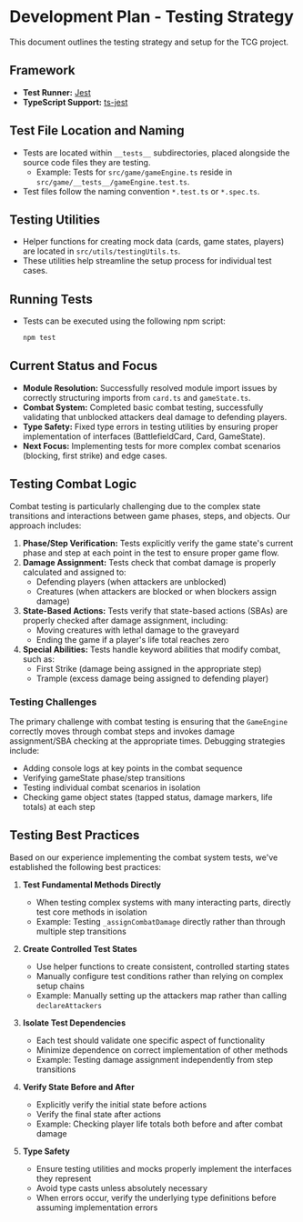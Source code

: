 # Development Plan - Testing Strategy

This document outlines the testing strategy and setup for the TCG project.

## Framework

- **Test Runner:** [Jest](https://jestjs.io/)
- **TypeScript Support:** [ts-jest](https://kulshekhar.github.io/ts-jest/)

## Test File Location and Naming

- Tests are located within `__tests__` subdirectories, placed alongside the source code files they are testing.
  - Example: Tests for `src/game/gameEngine.ts` reside in `src/game/__tests__/gameEngine.test.ts`.
- Test files follow the naming convention `*.test.ts` or `*.spec.ts`.

## Testing Utilities

- Helper functions for creating mock data (cards, game states, players) are located in `src/utils/testingUtils.ts`.
- These utilities help streamline the setup process for individual test cases.

## Running Tests

- Tests can be executed using the following npm script:
  ```bash
  npm test
  ```

## Current Status and Focus

- **Module Resolution:** Successfully resolved module import issues by correctly structuring imports from `card.ts` and `gameState.ts`.
- **Combat System:** Completed basic combat testing, successfully validating that unblocked attackers deal damage to defending players.
- **Type Safety:** Fixed type errors in testing utilities by ensuring proper implementation of interfaces (BattlefieldCard, Card, GameState).
- **Next Focus:** Implementing tests for more complex combat scenarios (blocking, first strike) and edge cases.

## Testing Combat Logic

Combat testing is particularly challenging due to the complex state transitions and interactions between game phases, steps, and objects. Our approach includes:

1. **Phase/Step Verification:** Tests explicitly verify the game state's current phase and step at each point in the test to ensure proper game flow.
2. **Damage Assignment:** Tests check that combat damage is properly calculated and assigned to:
   - Defending players (when attackers are unblocked)
   - Creatures (when attackers are blocked or when blockers assign damage)
3. **State-Based Actions:** Tests verify that state-based actions (SBAs) are properly checked after damage assignment, including:
   - Moving creatures with lethal damage to the graveyard
   - Ending the game if a player's life total reaches zero
4. **Special Abilities:** Tests handle keyword abilities that modify combat, such as:
   - First Strike (damage being assigned in the appropriate step)
   - Trample (excess damage being assigned to defending player)

### Testing Challenges

The primary challenge with combat testing is ensuring that the `GameEngine` correctly moves through combat steps and invokes damage assignment/SBA checking at the appropriate times. Debugging strategies include:

- Adding console logs at key points in the combat sequence
- Verifying gameState phase/step transitions
- Testing individual combat scenarios in isolation
- Checking game object states (tapped status, damage markers, life totals) at each step

## Testing Best Practices

Based on our experience implementing the combat system tests, we've established the following best practices:

1. **Test Fundamental Methods Directly**
   - When testing complex systems with many interacting parts, directly test core methods in isolation
   - Example: Testing `_assignCombatDamage` directly rather than through multiple step transitions

2. **Create Controlled Test States**
   - Use helper functions to create consistent, controlled starting states
   - Manually configure test conditions rather than relying on complex setup chains
   - Example: Manually setting up the attackers map rather than calling `declareAttackers`

3. **Isolate Test Dependencies**
   - Each test should validate one specific aspect of functionality
   - Minimize dependence on correct implementation of other methods
   - Example: Testing damage assignment independently from step transitions

4. **Verify State Before and After**
   - Explicitly verify the initial state before actions
   - Verify the final state after actions
   - Example: Checking player life totals both before and after combat damage

5. **Type Safety**
   - Ensure testing utilities and mocks properly implement the interfaces they represent
   - Avoid type casts unless absolutely necessary
   - When errors occur, verify the underlying type definitions before assuming implementation errors
